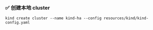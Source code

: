 
### ✅ 创建本地 cluster
```
kind create cluster --name kind-ha --config resources/kind/kind-config.yaml 
```
